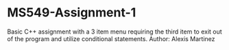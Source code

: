# MS549-Assignment-1
Basic C++ assignment with a 3 item menu requiring the third item to exit out of the program and utilize conditional statements. Author: Alexis Martinez

